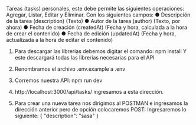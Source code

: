 Tareas (tasks) personales, este debe permite las
siguientes operaciones: Agregar, Listar, Editar y Eliminar. Con los siguientes campos:
● Descripción de la tarea (description) (Texto)
● Autor de la tarea (author) (Texto, por ahora)
● Fecha de creación (createdAt) (Fecha y hora, calculada a la hora de crear el
contenido)
● Fecha de edición (updatedAt) (Fecha y hora, actualizada a la hora de editar el
contenido)


1. Para descargar las librerias debemos digitar el comando:
  npm install
Y este descargará todas las librerias necesarias para el API

2. Renombramos el archivo .env.example a .env

3. Corremos nuestra API:
  npm run dev
  
4. http://localhost:3000/api/tasks/ ingresamos a esta dirección.

5. Para crear una nueva tarea nos dirigimos al POSTMAN e ingresamos la dirección anterior pero de opción colocaremos POST:
    Ingresaremos lo siguiente:
    {
      "description": "sasa"
    }
